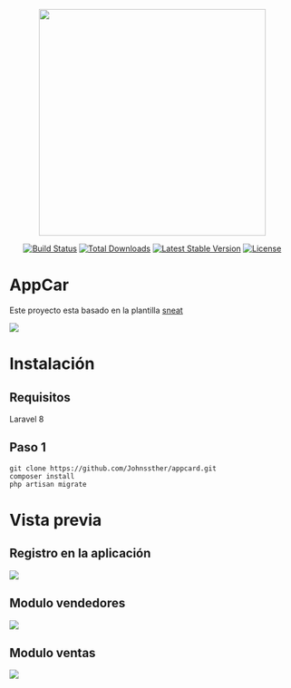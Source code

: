 <p align="center"><a href="https://laravel.com" target="_blank"><img src="https://raw.githubusercontent.com/laravel/art/master/logo-lockup/5%20SVG/2%20CMYK/1%20Full%20Color/laravel-logolockup-cmyk-red.svg" width="400"></a></p>

<p align="center">
<a href="https://travis-ci.org/laravel/framework"><img src="https://travis-ci.org/laravel/framework.svg" alt="Build Status"></a>
<a href="https://packagist.org/packages/laravel/framework"><img src="https://img.shields.io/packagist/dt/laravel/framework" alt="Total Downloads"></a>
<a href="https://packagist.org/packages/laravel/framework"><img src="https://img.shields.io/packagist/v/laravel/framework" alt="Latest Stable Version"></a>
<a href="https://packagist.org/packages/laravel/framework"><img src="https://img.shields.io/packagist/l/laravel/framework" alt="License"></a>
</p>

# AppCar
Este proyecto esta basado en la plantilla  [sneat](http://https://demos.themeselection.com/sneat-bootstrap-html-admin-template/documentation/ "sneat")

![](https://firebasestorage.googleapis.com/v0/b/coysafinance-1f247.appspot.com/o/files%2FCaptura%20de%20pantalla%20de%202022-05-29%2010-01-10.png?alt=media&token=9e76c674-28b8-4dbe-a2be-ee9833870e1f)

# Instalación
## Requisitos
Laravel 8


## Paso 1
    git clone https://github.com/Johnssther/appcard.git
	composer install
    php artisan migrate

# Vista previa
## Registro en la aplicación
![](https://firebasestorage.googleapis.com/v0/b/coysafinance-1f247.appspot.com/o/files%2FCaptura%20de%20pantalla%20de%202022-05-29%2010-13-49.png?alt=media&token=4b0503b3-b8e6-489b-8b98-4e9f0ae758dd)

## Modulo vendedores
![](https://firebasestorage.googleapis.com/v0/b/coysafinance-1f247.appspot.com/o/files%2FCaptura%20de%20pantalla%20de%202022-05-29%2010-01-10.png?alt=media&token=9e76c674-28b8-4dbe-a2be-ee9833870e1f)

## Modulo ventas
![](https://firebasestorage.googleapis.com/v0/b/coysafinance-1f247.appspot.com/o/files%2FCaptura%20de%20pantalla%20de%202022-05-29%2010-00-47.png?alt=media&token=95330f00-7482-4e69-b4bd-7b74164b89ba)
